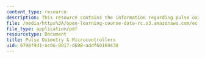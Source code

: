 ```yaml
---
content_type: resource
description: This resource contains the information regarding pulse oximetry & microcontrollers.
file: /media/https%3A/open-learning-course-data-rc.s3.amazonaws.com/ec-710-d-lab-medical-technologies-for-the-developing-world-spring-2010/9798f931ac068017d688addf60109430_MITEC_710S10_pulseox.pdf
file_type: application/pdf
resourcetype: Document
title: Pulse Oximetry & Microcontrollers
uid: 9798f931-ac06-8017-d688-addf60109430
---
```

